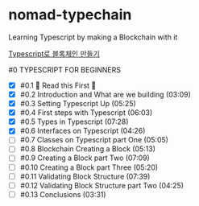 # nomad-typechain

Learning Typescript by making a Blockchain with it

[Typescript로 블록체인 만들기](https://nomadcoders.co/typescript-for-beginners/lobby)

#0 TYPESCRIPT FOR BEGINNERS

- [x] #0.1 🚨 Read this First 🚨
- [x] #0.2 Introduction and What are we building (03:09)
- [x] #0.3 Setting Typescript Up (05:25)
- [x] #0.4 First steps with Typescript (06:03)
- [x] #0.5 Types in Typescript (07:28)
- [x] #0.6 Interfaces on Typescript (04:26)
- [ ] #0.7 Classes on Typescript part One (05:05)
- [ ] #0.8 Blockchain Creating a Block (05:13)
- [ ] #0.9 Creating a Block part Two (07:09)
- [ ] #0.10 Creating a Block part Three (05:20)
- [ ] #0.11 Validating Block Structure (07:39)
- [ ] #0.12 Validating Block Structure part Two (04:25)
- [ ] #0.13 Conclusions (03:31)
